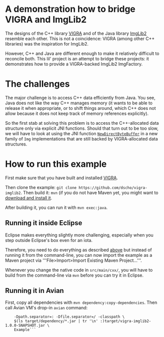 A demonstration how to bridge VIGRA and ImgLib2
===============================================

The designs of the C++ library [VIGRA](http://hci.iwr.uni-heidelberg.de/vigra/)
and of the Java library [ImgLib2](http://imglib2.net/) resemble each other. This
is not a coincidence: VIGRA (among other C++ libraries) was the inspiration for
ImgLib2.

However, C++ and Java are different enough to make it relatively difficult to
reconcile both. This lil' project is an attempt to bridge these projects:
it demonstrates how to provide a VIGRA-backed ImgLib2 ImgFactory.

The challenges
==============

The major challenge is to access C++ data efficiently from Java. You see, Java
does not like the way C++ manages memory (it wants to be able to release it when
appropriate, or to shift things around, which C++ does not allow because it does
not keep track of memory references explicitly).

So the first stab at solving this problem is to access the C++-allocated data
structure only via explicit JNI functions. Should that turn out to be too slow,
we will have to look at using the JNI function
[```NewDirectByteBuffer```](http://docs.oracle.com/javase/1.5.0/docs/guide/jni/spec/functions.html#NewDirectByteBuffer)
in a new family of ```Img``` implementations that are still backed by
VIGRA-allocated data structures.

How to run this example
=======================

First make sure that you have built and installed
[VIGRA](http://hci.iwr.uni-heidelberg.de/vigra/).

Then clone the example: ```git clone https://github.com/dscho/vigra-imglib2```.
Then build it: ```mvn``` (if you do not have Maven yet, you might want to
[download and install it](http://maven.apache.org/).

After building it, you can run it with ```mvn exec:java```.

Running it inside Eclipse
-------------------------

Eclipse makes everything slightly more challenging, especially when you step
outside Eclipse's box even for an iota.

Therefore, you need to do everything as described
[above](#how-to-run-this-example) but instead of running it from the
command-line, you can now import the example as a Maven project via
'''File>Import>Import Existing Maven Project...'''.

Whenever you change the native code in ```src/main/cxx/```, you will have to
build from the command-line via ```mvn``` before you can try it in Eclipse.

Running it in Avian
-------------------

First, copy all dependencies with ```mvn dependency:copy-dependencies```. Then
call Avian VM's drop-in ```avian``` command:
```.../avian/build/linux-x86_64/avian \
	-Dpath.separator=: -Dfile.separator=/ -classpath \
	$(ls target/dependency/*.jar | tr '\n' :)target/vigra-imglib2-1.0.0-SNAPSHOT.jar \
	Example```
